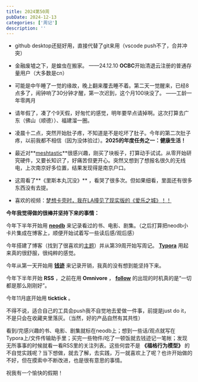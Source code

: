 ```yaml
---
title: 2024第50周
pubDate: 2024-12-13
categories: ['周记']
description: ''
---
```


* github desktop还挺好用，直接代替了git来用（vscode push不了，合并冲突）

* 金融废墟之下，是蝗虫在搬家。     ——24.12.10 **OCBC**开始清退云注册的普通存量用户（大多数是cn）
* 可能是中午睡了一觉的缘故，晚上翻来覆去睡不着。第二天一觉醒来，已经8点多了，闹钟响了30分钟才醒，第一次迟到，这个月100块没了。 ——工龄一年零两月
* 请年假了，凑了个9天假，好匆忙的感觉，明年要早点请掉啊。这次打算去广东（佛山（顺德））、福建溜一圈。
* 凌晨十二点，突然开始肚子疼，不知道是不是吃坏了肚子。今年的第二次肚子疼，以前我都不相信（因为没体验过）。**2025的年度任务之一：健康生活！**
* 最近对**[meshtastic](https://meshcn.net/)**很感兴趣，刚买了块板子，打算动手试试。从零开始研究硬件，又要长知识了，好痛苦但更开心。突然又想到了想报名很久的无线电，上次南京好多位置，结果发现得是南京户口。
* 这周看了**《里斯本丸沉没》** ，看哭了很多次。但如果细看，里面还有很多东西没有去提。
* 喜欢的视频：[梦想卡壳时，我在LA撞见了现实版的《爱乐之城》！！](https://www.bilibili.com/video/BV1jGqsYaEWD)






**今年我觉得做的很棒并坚持下来的事情：**

今年下半年开始用 **[neodb](https://neodb.social/)** 来记录看过的书、电影、剧集。（之后打算把neodb小卡片集成在博客上，顺便开始试着写一些读后感/观后感）  

今年搭建了博客（找到了很喜欢的[主题](https://github.com/Moeyua/astro-theme-typography)）并从第39周开始写周记。 **[Typora](https://typora.io/)** 用起来真的很舒服，很纯粹的感觉。  

今年从第一天开始用 **[钱迹](https://qianjiapp.com/)** 来记录开销，我真的没有想到能坚持下来。  

今年下半年开始 **RSS** ，之前在用 **Omnivore** ， **[follow](https://follow.is/)** 的出现的时机真的是“一切都是那么刚刚好”。  

今年11月底开始用 **ticktick** 。  

不得不说，适合自己的工具会push我不自觉地去爱做一件事，前提是just do it，不是只会在收藏夹里落灰。（当然，好的产品自然有其共性）



看到/完感兴趣的书、电影、剧集就标在neodb上；想到一些话/观点就写在Typora上/文件传输助手里；买完一些物件/吃了一顿饭就去钱迹记一笔帐；发现无所事事的时候就看一看RSS里的关注列表。这些何尝不是 **《福格行为模型》** 的不自觉实践呢？当下想做，就去了解，去实践，万一就喜欢上了呢？也许开始做的不好，但在摸索中不断改进，也是很有意思的事情。



祝我有一个愉快的假期！